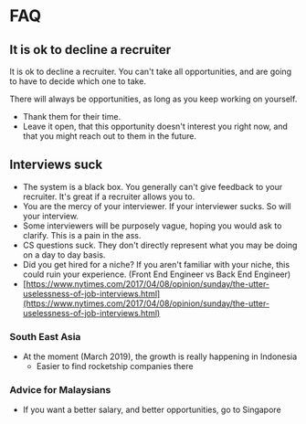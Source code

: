 # FAQ

## It is ok to decline a recruiter

It is ok to decline a recruiter. You can't take all opportunities, and are going to have to decide which one to take.

There will always be opportunities, as long as you keep working on yourself.

* Thank them for their time.
* Leave it open, that this opportunity doesn't interest you right now, and that you might reach out to them in the future.

## Interviews suck <a id="interviews-suck"></a>

* The system is a black box. You generally can't give feedback to your recruiter. It's great if a recruiter allows you to.
* You are the mercy of your interviewer. If your interviewer sucks. So will your interview.
* Some interviewers will be purposely vague, hoping you would ask to clarify. This is a pain in the ass.
* CS questions suck. They don't directly represent what you may be doing on a day to day basis.
* Did you get hired for a niche? If you aren't familiar with your niche, this could ruin your experience. \(Front End Engineer vs Back End Engineer\)
* ​[https://www.nytimes.com/2017/04/08/opinion/sunday/the-utter-uselessness-of-job-interviews.html](https://www.nytimes.com/2017/04/08/opinion/sunday/the-utter-uselessness-of-job-interviews.html)

### South East Asia

* At the moment \(March 2019\), the growth is really happening in Indonesia
  * Easier to find rocketship companies there

### Advice for Malaysians

* If you want a better salary, and better opportunities, go to Singapore

